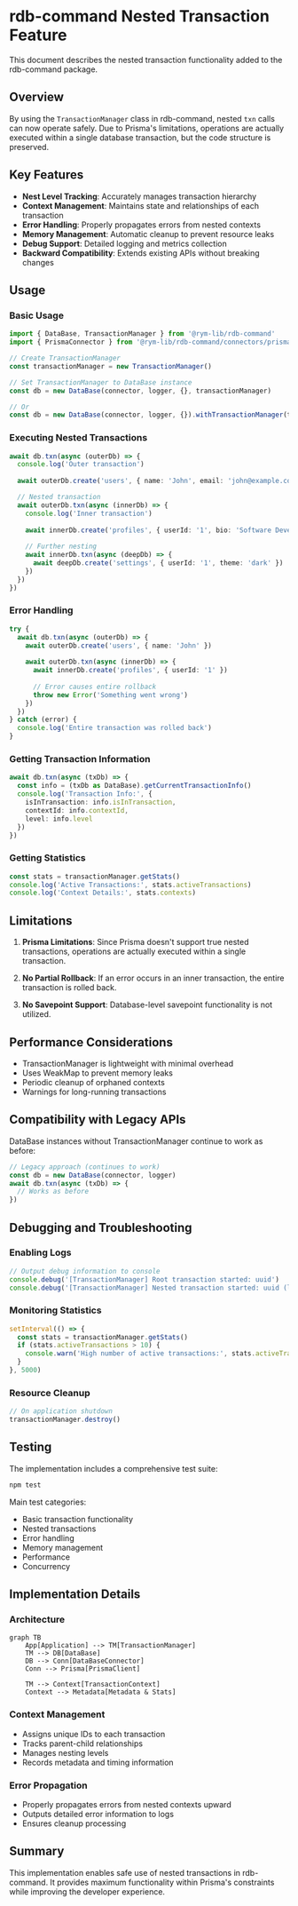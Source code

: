 # rdb-command Nested Transaction Feature

This document describes the nested transaction functionality added to the rdb-command package.

## Overview

By using the `TransactionManager` class in rdb-command, nested `txn` calls can now operate safely. Due to Prisma's limitations, operations are actually executed within a single database transaction, but the code structure is preserved.

## Key Features

- **Nest Level Tracking**: Accurately manages transaction hierarchy
- **Context Management**: Maintains state and relationships of each transaction
- **Error Handling**: Properly propagates errors from nested contexts
- **Memory Management**: Automatic cleanup to prevent resource leaks
- **Debug Support**: Detailed logging and metrics collection
- **Backward Compatibility**: Extends existing APIs without breaking changes

## Usage

### Basic Usage

```typescript
import { DataBase, TransactionManager } from '@rym-lib/rdb-command'
import { PrismaConnector } from '@rym-lib/rdb-command/connectors/prisma'

// Create TransactionManager
const transactionManager = new TransactionManager()

// Set TransactionManager to DataBase instance
const db = new DataBase(connector, logger, {}, transactionManager)

// Or
const db = new DataBase(connector, logger, {}).withTransactionManager(transactionManager)
```

### Executing Nested Transactions

```typescript
await db.txn(async (outerDb) => {
  console.log('Outer transaction')
  
  await outerDb.create('users', { name: 'John', email: 'john@example.com' })

  // Nested transaction
  await outerDb.txn(async (innerDb) => {
    console.log('Inner transaction')
    
    await innerDb.create('profiles', { userId: '1', bio: 'Software Developer' })
    
    // Further nesting
    await innerDb.txn(async (deepDb) => {
      await deepDb.create('settings', { userId: '1', theme: 'dark' })
    })
  })
})
```

### Error Handling

```typescript
try {
  await db.txn(async (outerDb) => {
    await outerDb.create('users', { name: 'John' })
    
    await outerDb.txn(async (innerDb) => {
      await innerDb.create('profiles', { userId: '1' })
      
      // Error causes entire rollback
      throw new Error('Something went wrong')
    })
  })
} catch (error) {
  console.log('Entire transaction was rolled back')
}
```

### Getting Transaction Information

```typescript
await db.txn(async (txDb) => {
  const info = (txDb as DataBase).getCurrentTransactionInfo()
  console.log('Transaction Info:', {
    isInTransaction: info.isInTransaction,
    contextId: info.contextId,
    level: info.level
  })
})
```

### Getting Statistics

```typescript
const stats = transactionManager.getStats()
console.log('Active Transactions:', stats.activeTransactions)
console.log('Context Details:', stats.contexts)
```

## Limitations

1. **Prisma Limitations**: Since Prisma doesn't support true nested transactions, operations are actually executed within a single transaction.

2. **No Partial Rollback**: If an error occurs in an inner transaction, the entire transaction is rolled back.

3. **No Savepoint Support**: Database-level savepoint functionality is not utilized.

## Performance Considerations

- TransactionManager is lightweight with minimal overhead
- Uses WeakMap to prevent memory leaks
- Periodic cleanup of orphaned contexts
- Warnings for long-running transactions

## Compatibility with Legacy APIs

DataBase instances without TransactionManager continue to work as before:

```typescript
// Legacy approach (continues to work)
const db = new DataBase(connector, logger)
await db.txn(async (txDb) => {
  // Works as before
})
```

## Debugging and Troubleshooting

### Enabling Logs

```typescript
// Output debug information to console
console.debug('[TransactionManager] Root transaction started: uuid')
console.debug('[TransactionManager] Nested transaction started: uuid (level: 2)')
```

### Monitoring Statistics

```typescript
setInterval(() => {
  const stats = transactionManager.getStats()
  if (stats.activeTransactions > 10) {
    console.warn('High number of active transactions:', stats.activeTransactions)
  }
}, 5000)
```

### Resource Cleanup

```typescript
// On application shutdown
transactionManager.destroy()
```

## Testing

The implementation includes a comprehensive test suite:

```bash
npm test
```

Main test categories:
- Basic transaction functionality
- Nested transactions
- Error handling
- Memory management
- Performance
- Concurrency

## Implementation Details

### Architecture

```mermaid
graph TB
    App[Application] --> TM[TransactionManager]
    TM --> DB[DataBase]
    DB --> Conn[DataBaseConnector]
    Conn --> Prisma[PrismaClient]
    
    TM --> Context[TransactionContext]
    Context --> Metadata[Metadata & Stats]
```

### Context Management

- Assigns unique IDs to each transaction
- Tracks parent-child relationships
- Manages nesting levels
- Records metadata and timing information

### Error Propagation

- Properly propagates errors from nested contexts upward
- Outputs detailed error information to logs
- Ensures cleanup processing

## Summary

This implementation enables safe use of nested transactions in rdb-command. It provides maximum functionality within Prisma's constraints while improving the developer experience.